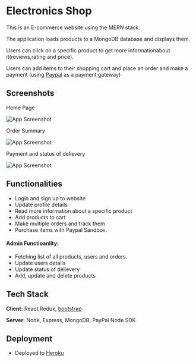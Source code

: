 
# Electronics Shop

 This is an E-commerce website using the MERN stack.
 
 The application loads products to a MongoDB database and displays them.

 Users can click on a specific product to get more informationabout it(reviews,rating and price).
 
 Users can add items to their shopping cart and place an order and make a payment (using [Paypal](https://developer.paypal.com/sdk/js/configuration/) as a payment gateway)
## Screenshots
Home Page 

![App Screenshot](https://i.postimg.cc/D0BY6rr4/shop.png)


Order Summary

![App Screenshot](https://i.postimg.cc/Jzg8LkyW/place-Order.png)

Payment and status of delievery

![App Screenshot](https://i.postimg.cc/wxtbCGX3/payment.png)

## Functionalities

- Login and sign up to website
- Update profile details
- Read more information about a specific product
- Add products to cart
- Make multiple orders and track them
- Purchase items with Paypal Sandbox. 
 #### Admin Functioanlity:
 * Fetching list of all products, users and orders.
 * Update users details
 * Update status of delievery
 * Add, update and delete products
## Tech Stack

**Client:** React,Redux, [bootstrap](https://bootswatch.com/)

**Server:** Node, Express, MongoDB, PayPal Node SDK


## Deployment

- Deployed to [Heroku](https://dashboard.heroku.com/)
